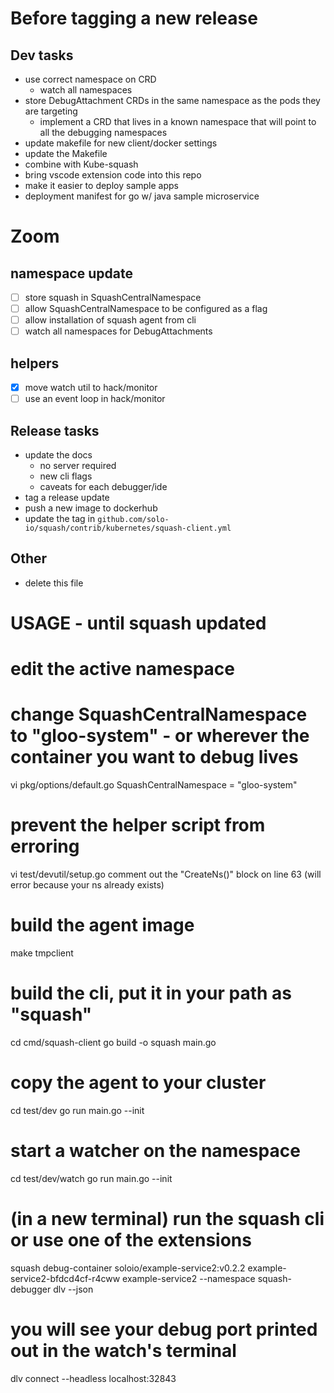 
# Before tagging a new release

## Dev tasks
- use correct namespace on CRD
  - watch all namespaces
- store DebugAttachment CRDs in the same namespace as the pods they are targeting
  - implement a CRD that lives in a known namespace that will point to all the debugging namespaces
- update makefile for new client/docker settings
- update the Makefile
- combine with Kube-squash
- bring vscode extension code into this repo
- make it easier to deploy sample apps
- deployment manifest for go w/ java sample microservice

# Zoom
## namespace update
- [ ] store squash in SquashCentralNamespace
- [ ] allow SquashCentralNamespace to be configured as a flag
- [ ] allow installation of squash agent from cli
- [ ] watch all namespaces for DebugAttachments
## helpers
- [x] move watch util to hack/monitor
- [ ] use an event loop in hack/monitor

## Release tasks
- update the docs
  - no server required
  - new cli flags
  - caveats for each debugger/ide
- tag a release update
- push a new image to dockerhub
- update the tag in `github.com/solo-io/squash/contrib/kubernetes/squash-client.yml`

## Other
- delete this file


# USAGE - until squash updated

# edit the active namespace
# change SquashCentralNamespace to "gloo-system" - or wherever the container you want to debug lives
vi pkg/options/default.go
	SquashCentralNamespace = "gloo-system"
    
# prevent the helper script from erroring
vi test/devutil/setup.go
comment out the "CreateNs()" block on line 63 (will error because your ns already exists)

# build the agent image
make tmpclient

# build the cli, put it in your path as "squash"
cd cmd/squash-client
go build -o squash main.go

# copy the agent to your cluster
cd test/dev
go run main.go --init

# start a watcher on the namespace
cd test/dev/watch
go run main.go --init

# (in a new terminal) run the squash cli or use one of the extensions
squash debug-container soloio/example-service2:v0.2.2 example-service2-bfdcd4cf-r4cww  example-service2 --namespace squash-debugger dlv --json

# you will see your debug port printed out in the watch's terminal

dlv connect --headless localhost:32843
